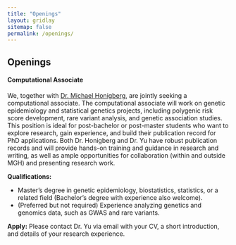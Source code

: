 ```yaml
---
title: "Openings"
layout: gridlay
sitemap: false
permalink: /openings/
---
```


<style>
img{
  border-radius: 10px;
}
.col-md-3 {
  margin-top:10px;
  margin-bottom:10px;
  padding:0px;
  display:block;
  overflow:hidden;
  text-align:center;
  display: table-cell;
  background: white;
  border-radius: 20px;
  height: auto;
}
iframe {
  margin:0;
  padding:0;
  width: 175px;
  display: inline;
  vertical-align: middle;
}
</style>

## Openings
<div class="jumbotron">
<div class="col-md-12 col-sm-12">
<h4>Computational Associate</h4>

We, together with <a href="https://connects.catalyst.harvard.edu/Profiles/display/Person/18372" target="_blank">Dr. Michael Honigberg</a>, are jointly seeking a computational associate. The computational associate will work on genetic epidemiology and statistical genetics projects, including polygenic risk score development, rare variant analysis, and genetic association studies. This position is ideal for post-bachelor or post-master students who want to explore research, gain experience, and build their publication record for PhD applications. Both Dr. Honigberg and Dr. Yu have robust publication records and will provide hands-on training and guidance in research and writing, as well as ample opportunities for collaboration (within and outside MGH) and presenting research work.

**Qualifications:** 
- Master’s degree in genetic epidemiology, biostatistics, statistics, or a related field (Bachelor’s degree with experience also welcome).
- (Preferred but not required) Experience analyzing genetics and genomics data, such as GWAS and rare variants.

**Apply:** Please contact Dr. Yu via email with your CV, a short introduction, and details of your research experience. 

</div>
</div>

